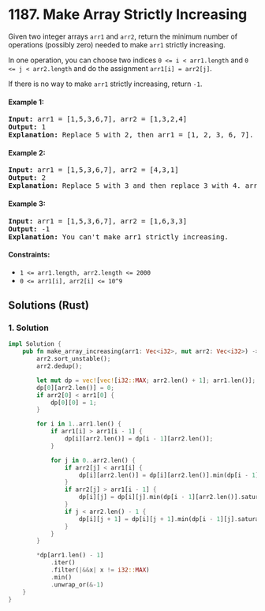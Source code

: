# 1187. Make Array Strictly Increasing
Given two integer arrays `arr1` and `arr2`, return the minimum number of operations (possibly zero) needed to make `arr1` strictly increasing.

In one operation, you can choose two indices `0 <= i < arr1.length` and `0 <= j < arr2.length` and do the assignment `arr1[i] = arr2[j]`.

If there is no way to make `arr1` strictly increasing, return `-1`.

#### Example 1:
<pre>
<strong>Input:</strong> arr1 = [1,5,3,6,7], arr2 = [1,3,2,4]
<strong>Output:</strong> 1
<strong>Explanation:</strong> Replace 5 with 2, then arr1 = [1, 2, 3, 6, 7].
</pre>

#### Example 2:
<pre>
<strong>Input:</strong> arr1 = [1,5,3,6,7], arr2 = [4,3,1]
<strong>Output:</strong> 2
<strong>Explanation:</strong> Replace 5 with 3 and then replace 3 with 4. arr1 = [1, 3, 4, 6, 7].
</pre>

#### Example 3:
<pre>
<strong>Input:</strong> arr1 = [1,5,3,6,7], arr2 = [1,6,3,3]
<strong>Output:</strong> -1
<strong>Explanation:</strong> You can't make arr1 strictly increasing.
</pre>

#### Constraints:
* `1 <= arr1.length, arr2.length <= 2000`
* `0 <= arr1[i], arr2[i] <= 10^9`

## Solutions (Rust)

### 1. Solution
```Rust
impl Solution {
    pub fn make_array_increasing(arr1: Vec<i32>, mut arr2: Vec<i32>) -> i32 {
        arr2.sort_unstable();
        arr2.dedup();

        let mut dp = vec![vec![i32::MAX; arr2.len() + 1]; arr1.len()];
        dp[0][arr2.len()] = 0;
        if arr2[0] < arr1[0] {
            dp[0][0] = 1;
        }

        for i in 1..arr1.len() {
            if arr1[i] > arr1[i - 1] {
                dp[i][arr2.len()] = dp[i - 1][arr2.len()];
            }

            for j in 0..arr2.len() {
                if arr2[j] < arr1[i] {
                    dp[i][arr2.len()] = dp[i][arr2.len()].min(dp[i - 1][j]);
                }
                if arr2[j] > arr1[i - 1] {
                    dp[i][j] = dp[i][j].min(dp[i - 1][arr2.len()].saturating_add(1));
                }
                if j < arr2.len() - 1 {
                    dp[i][j + 1] = dp[i][j + 1].min(dp[i - 1][j].saturating_add(1));
                }
            }
        }

        *dp[arr1.len() - 1]
            .iter()
            .filter(|&&x| x != i32::MAX)
            .min()
            .unwrap_or(&-1)
    }
}
```
